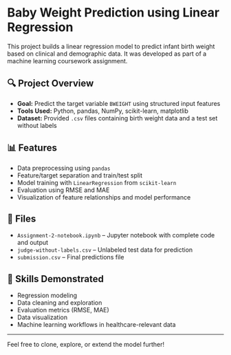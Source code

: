 # Baby Weight Prediction using Linear Regression

This project builds a linear regression model to predict infant birth weight based on clinical and demographic data. It was developed as part of a machine learning coursework assignment.

## 🔍 Project Overview

- **Goal:** Predict the target variable `BWEIGHT` using structured input features
- **Tools Used:** Python, pandas, NumPy, scikit-learn, matplotlib
- **Dataset:** Provided `.csv` files containing birth weight data and a test set without labels

## 📊 Features

- Data preprocessing using `pandas`
- Feature/target separation and train/test split
- Model training with `LinearRegression` from `scikit-learn`
- Evaluation using RMSE and MAE
- Visualization of feature relationships and model performance

## 📁 Files

- `Assignment-2-notebook.ipynb` – Jupyter notebook with complete code and output
- `judge-without-labels.csv` – Unlabeled test data for prediction
- `submission.csv` – Final predictions file

## 🧠 Skills Demonstrated

- Regression modeling
- Data cleaning and exploration
- Evaluation metrics (RMSE, MAE)
- Data visualization
- Machine learning workflows in healthcare-relevant data

---

Feel free to clone, explore, or extend the model further!

